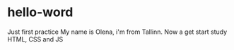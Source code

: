 # hello-word
Just first practice
My name is Olena, i'm from Tallinn.
Now a get start study HTML, CSS and JS
